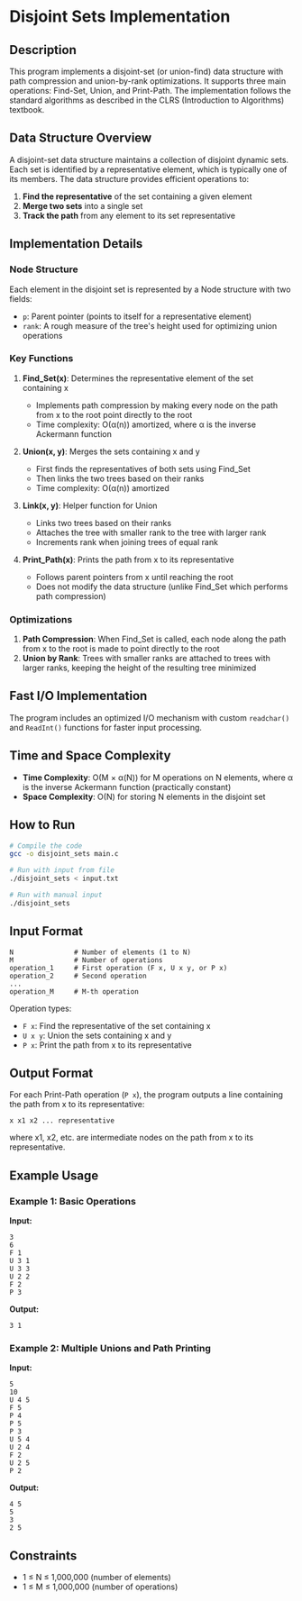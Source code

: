 # Disjoint Sets Implementation

## Description
This program implements a disjoint-set (or union-find) data structure with path compression and union-by-rank optimizations. It supports three main operations: Find-Set, Union, and Print-Path. The implementation follows the standard algorithms as described in the CLRS (Introduction to Algorithms) textbook.

## Data Structure Overview
A disjoint-set data structure maintains a collection of disjoint dynamic sets. Each set is identified by a representative element, which is typically one of its members. The data structure provides efficient operations to:

1. **Find the representative** of the set containing a given element
2. **Merge two sets** into a single set
3. **Track the path** from any element to its set representative

## Implementation Details

### Node Structure
Each element in the disjoint set is represented by a Node structure with two fields:
- `p`: Parent pointer (points to itself for a representative element)
- `rank`: A rough measure of the tree's height used for optimizing union operations

### Key Functions

1. **Find_Set(x)**: Determines the representative element of the set containing x
   - Implements path compression by making every node on the path from x to the root point directly to the root
   - Time complexity: O(α(n)) amortized, where α is the inverse Ackermann function

2. **Union(x, y)**: Merges the sets containing x and y
   - First finds the representatives of both sets using Find_Set
   - Then links the two trees based on their ranks
   - Time complexity: O(α(n)) amortized

3. **Link(x, y)**: Helper function for Union
   - Links two trees based on their ranks
   - Attaches the tree with smaller rank to the tree with larger rank
   - Increments rank when joining trees of equal rank

4. **Print_Path(x)**: Prints the path from x to its representative
   - Follows parent pointers from x until reaching the root
   - Does not modify the data structure (unlike Find_Set which performs path compression)

### Optimizations

1. **Path Compression**: When Find_Set is called, each node along the path from x to the root is made to point directly to the root
2. **Union by Rank**: Trees with smaller ranks are attached to trees with larger ranks, keeping the height of the resulting tree minimized

## Fast I/O Implementation
The program includes an optimized I/O mechanism with custom `readchar()` and `ReadInt()` functions for faster input processing.

## Time and Space Complexity
- **Time Complexity**: O(M × α(N)) for M operations on N elements, where α is the inverse Ackermann function (practically constant)
- **Space Complexity**: O(N) for storing N elements in the disjoint set

## How to Run
```bash
# Compile the code
gcc -o disjoint_sets main.c

# Run with input from file
./disjoint_sets < input.txt

# Run with manual input
./disjoint_sets
```

## Input Format
```
N               # Number of elements (1 to N)
M               # Number of operations
operation_1     # First operation (F x, U x y, or P x)
operation_2     # Second operation
...
operation_M     # M-th operation
```

Operation types:
- `F x`: Find the representative of the set containing x
- `U x y`: Union the sets containing x and y
- `P x`: Print the path from x to its representative

## Output Format
For each Print-Path operation (`P x`), the program outputs a line containing the path from x to its representative:
```
x x1 x2 ... representative
```
where x1, x2, etc. are intermediate nodes on the path from x to its representative.

## Example Usage

### Example 1: Basic Operations
**Input:**
```
3
6
F 1
U 3 1
U 3 3
U 2 2
F 2
P 3
```

**Output:**
```
3 1
```

### Example 2: Multiple Unions and Path Printing
**Input:**
```
5
10
U 4 5
F 5
P 4
P 5
P 3
U 5 4
U 2 4
F 2
U 2 5
P 2
```

**Output:**
```
4 5
5
3
2 5
```

## Constraints
- 1 ≤ N ≤ 1,000,000 (number of elements)
- 1 ≤ M ≤ 1,000,000 (number of operations)
